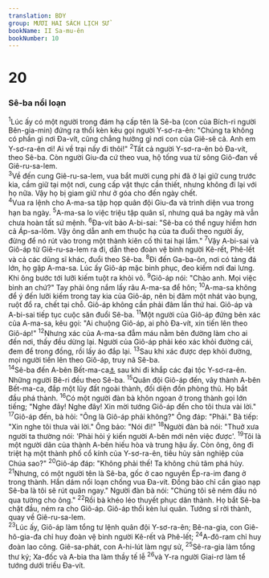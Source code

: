 ```yaml
---
translation: BDY
group: MƯƠI HAI SÁCH LỊCH SỬ
bookName: II Sa-mu-ên 
bookNumber: 10
---
```


<div class="title"><h1>20</h1><h3>Sê-ba nổi loạn</h3></div>
<span class="verse 2sa_20_1"><sup>1</sup>Lúc ấy có một người trong đám hạ cấp tên là Sê-ba (con của Bích-ri người Bên-gia-min) đứng ra thổi kèn kêu gọi người Y-sơ-ra-ên: &#34;Chúng ta không có phần gì nơi Đa-vít, cũng chẳng hưởng gì nơi con của Giê-sê cả. Anh em Y-sơ-ra-ên ơi! Ai về trại nấy đi thôi!&#34; </span>
<span class="verse 2sa_20_2"><sup>2</sup>Tất cả người Y-sơ-ra-ên bỏ Đa-vít, theo Sê-ba. Còn người Giu-đa cứ theo vua, hộ tống vua từ sông Giô-đan về Giê-ru-sa-lem.<br/></span>
<span class="verse 2sa_20_3"><sup>3</sup>Về đến cung Giê-ru-sa-lem, vua bắt mười cung phi đã ở lại giữ cung trước kia, cầm giữ tại một nơi, cung cấp vật thực cần thiết, nhưng không đi lại với họ nữa. Vậy họ bị giam giữ như ở góa cho đến ngày chết.<br/></span>
<span class="verse 2sa_20_4"><sup>4</sup>Vua ra lệnh cho A-ma-sa tập họp quân đội Giu-đa và trình diện vua trong hạn ba ngày. </span>
<span class="verse 2sa_20_5"><sup>5</sup>A-ma-sa lo việc triệu tập quân sĩ, nhưng quá ba ngày mà vẫn chưa hoàn tất sứ mệnh. </span>
<span class="verse 2sa_20_6"><sup>6</sup>Đa-vít bảo A-bi-sai: &#34;Sê-ba có thể nguy hiểm hơn cả Áp-sa-lôm. Vậy ông dẫn anh em thuộc hạ của ta đuổi theo người ấy, đừng để nó rút vào trong một thành kiên cố thì tai hại lắm.&#34; </span>
<span class="verse 2sa_20_7"><sup>7</sup>Vậy A-bi-sai và Giô-áp từ Giê-ru-sa-lem ra đi, dẫn theo đoàn vệ binh người Kê-rết, Phê-lết và cả các dũng sĩ khác, đuổi theo Sê-ba. </span>
<span class="verse 2sa_20_8"><sup>8</sup>Đi đến Ga-ba-ôn, nơi có tảng đá lớn, họ gặp A-ma-sa. Lúc ấy Giô-áp mặc binh phục, đeo kiếm nơi đai lưng. Khi ông bước tới lưỡi kiếm tuột ra khỏi vỏ. </span>
<span class="verse 2sa_20_9"><sup>9</sup>Giô-áp nói: &#34;Chào anh. Mọi việc bình an chứ?&#34; Tay phải ông nắm lấy râu A-ma-sa để hôn; </span>
<span class="verse 2sa_20_10"><sup>10</sup>A-ma-sa không để ý đến lưỡi kiếm trong tay kia của Giô-áp, nên bị đâm một nhát vào bụng, ruột đổ ra, chết tại chỗ. Giô-áp không cần phải đâm lần thứ hai. Giô-áp và A-bi-sai tiếp tục cuộc săn đuổi Sê-ba. </span>
<span class="verse 2sa_20_11"><sup>11</sup>Một người của Giô-áp đứng bên xác của A-ma-sa, kêu gọi: &#34;Ai chuộng Giô-áp, ai phò Đa-vít, xin tiến lên theo Giô-áp!&#34; </span>
<span class="verse 2sa_20_12"><sup>12</sup>Nhưng xác của A-ma-sa đẫm máu nằm bên đường làm cho ai đến nơi, thấy đều dừng lại. Người của Giô-áp phải kéo xác khỏi đường cái, đem để trong đồng, rồi lấy áo đắp lại. </span>
<span class="verse 2sa_20_13"><sup>13</sup>Sau khi xác được dẹp khỏi đường, mọi người tiến lên theo Giô-áp, truy nã Sê-ba.<br/></span>
<span class="verse 2sa_20_14"><sup>14</sup>Sê-ba đến A-bên Bết-ma-ca<a href="#" data-toggle="tooltip" data-placement="bottom" title="hai thành phố sát cạnh nhau">⚓</a> sau khi đi khắp các đại tộc Y-sơ-ra-ên. Những người Bê-ri đều theo Sê-ba. </span>
<span class="verse 2sa_20_15"><sup>15</sup>Quân đội Giô-áp đến, vây thành A-bên Bết-ma-ca, đắp một lũy đất ngoài thành, đối diện đồn phòng thủ. Họ bắt đầu phá thành. </span>
<span class="verse 2sa_20_16"><sup>16</sup>Có một người đàn bà khôn ngoan ở trong thành gọi lớn tiếng; &#34;Nghe đây! Nghe đây! Xin mời tướng Giô-áp đến cho tôi thưa vài lời.&#34; </span>
<span class="verse 2sa_20_17"><sup>17</sup>Giô-áp đến, bà hỏi: &#34;Ông là Giô-áp phải không?&#34; Ông đáp: &#34;Phải.&#34; Bà tiếp: &#34;Xin nghe tôi thưa vài lời.&#34; Ông bảo: &#34;Nói đi!&#34; </span>
<span class="verse 2sa_20_18"><sup>18</sup>Người đàn bà nói: &#34;Thuở xưa người ta thường nói: &#39;Phải hỏi ý kiến người A-bên mới nên việc được&#39;. </span>
<span class="verse 2sa_20_19"><sup>19</sup>Tôi là một người dân của thành A-bên hiếu hòa và trung hậu ấy. Còn ông, ông đi triệt hạ một thành phố cổ kính của Y-sơ-ra-ên, tiêu hủy sản nghiệp của Chúa sao?&#34; </span>
<span class="verse 2sa_20_20"><sup>20</sup>Giô-áp đáp: &#34;Không phải thế! Ta không chủ tâm phá hủy. </span>
<span class="verse 2sa_20_21"><sup>21</sup>Nhưng, có một người tên là Sê-ba, gốc ở cao nguyên Ép-ra-im đang ở trong thành. Hắn dám nổi loạn chống vua Đa-vít. Đồng bào chỉ cần giao nạp Sê-ba là tôi sẽ rút quân ngay.&#34; Người đàn bà nói: &#34;Chúng tôi sẽ ném đầu nó qua tường cho ông.&#34; </span>
<span class="verse 2sa_20_22"><sup>22</sup>Rồi bà khéo léo thuyết phục dân thành. Họ bắt Sê-ba chặt đầu, ném ra cho Giô-áp. Giô-áp thổi kèn lui quân. Tướng sĩ rời thành, quay về Giê-ru-sa-lem.<br/></span>
<span class="verse 2sa_20_23"><sup>23</sup>Lúc ấy, Giô-áp làm tổng tư lệnh quân đội Y-sơ-ra-ên; Bê-na-gia, con Giê-hô-gia-đa chỉ huy đoàn vệ binh người Kê-rết và Phê-lết; </span>
<span class="verse 2sa_20_24"><sup>24</sup>A-đô-ram chỉ huy đoàn lao công. Giê-sa-phát, con A-hi-lút làm ngự sử, </span>
<span class="verse 2sa_20_25"><sup>25</sup>Sê-ra-gia làm tổng thư ký; Xa-đốc và A-bia tha làm thầy tế lễ </span>
<span class="verse 2sa_20_26"><sup>26</sup>và Y-ra người Giai-rơ làm tể tướng dưới triều Đa-vít.</span>
